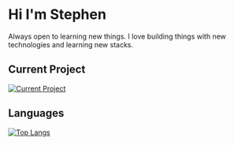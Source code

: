 # Hi I'm Stephen

Always open to learning new things. I love building things with new technologies and learning new stacks. 

## Current Project

[![Current Project](https://github-readme-stats.vercel.app/api/pin/?username=steveechan&repo=crypto-portfolio-tracker&theme=dracula)](https://github.com/steveechan/crypto-portfolio-tracker) 

## Languages

[![Top Langs](https://github-readme-stats.vercel.app/api/top-langs/?username=steveechan&layout=compact)](https://github.com/steveechan/github-readme-stats)

